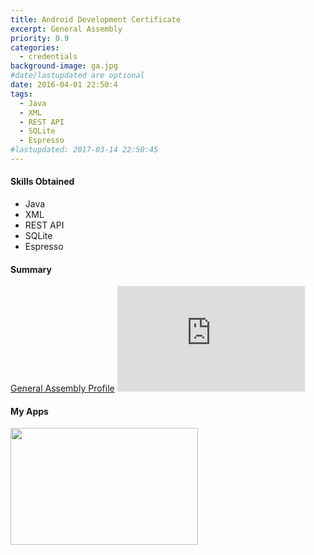 ```yaml
---
title: Android Development Certificate
excerpt: General Assembly
priority: 0.9
categories:
  - credentials
background-image: ga.jpg
#date/lastupdated are optional
date: 2016-04-01 22:50:4
tags:
  - Java
  - XML
  - REST API
  - SQLite
  - Espresso
#lastupdated: 2017-03-14 22:50:45
---
```


<h4>Skills Obtained</h4>
<ul class="techlist">
<li><span class="tech">Java</span></li>
<li><span class="tech">XML</span></li>
<li><span class="tech">REST API</span></li>
<li><span class="tech">SQLite</span></li>
<li><span class="tech">Espresso</span></li>
</ul>

<h4>Summary</h4>
<a href = "https://profiles.generalassemb.ly/profiles/shumchris" target="_blank">
General Assembly Profile</a>

<iframe width="300" height="169" src="https://www.youtube.com/embed/JHagBCh0p3g" frameborder="0" allowfullscreen></iframe>


<h4>My Apps</h4>

<img src = "https://media.licdn.com/media-proxy/ext?w=800&h=800&f=n&hash=Yi%2B906sIzCyqER7oXXot6iEg60c%3D&ora=1%2CaFBCTXdkRmpGL2lvQUFBPQ%2CxAVta9Er0Vinkhwfjw8177yE41y87UNCVordEGXyD3u0qYrdf3PuLZXafeejuQ8eLikclAQ0f_KhQzm3D5LuftznKY4igp_kJY24ZxUBbFImi24" width="300" height="187">
